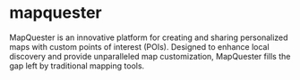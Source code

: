 # mapquester
MapQuester is an innovative platform for creating and sharing personalized maps with custom points of interest (POIs). Designed to enhance local discovery and provide unparalleled map customization, MapQuester fills the gap left by traditional mapping tools.
